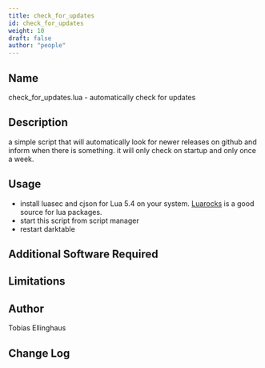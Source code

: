 ```yaml
---
title: check_for_updates
id: check_for_updates
weight: 10
draft: false
author: "people"
---
```


## Name

check_for_updates.lua - automatically check for updates

## Description

a simple script that will automatically look for newer releases on github and inform
when there is something. it will only check on startup and only once a week.

## Usage

* install luasec and cjson for Lua 5.4 on your system.  [Luarocks](luarocks.org) is a good source for lua packages.
* start this script from script manager
* restart darktable

## Additional Software Required


## Limitations


## Author

Tobias Ellinghaus

## Change Log
